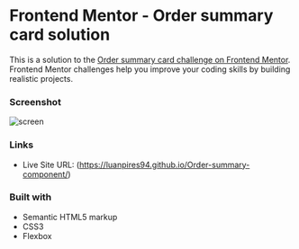 # Frontend Mentor - Order summary card solution

This is a solution to the [Order summary card challenge on Frontend Mentor](https://www.frontendmentor.io/challenges/order-summary-component-QlPmajDUj). Frontend Mentor challenges help you improve your coding skills by building realistic projects. 


### Screenshot

![screen](https://i.imgur.com/CVJMO1T.png)


### Links

- Live Site URL: (https://luanpires94.github.io/Order-summary-component/)

### Built with

- Semantic HTML5 markup
- CSS3
- Flexbox
